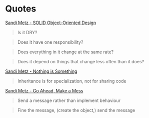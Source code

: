 # Quotes

[Sandi Metz - SOLID Object-Oriented Design](https://www.youtube.com/watch?v=v-2yFMzxqw)

>Is it DRY?

>Does it have one responsibility?

>Does everything in it change at the same rate?

>Does it depend on things that change less often than it does?

[Sandi Metz - Nothing is Something](https://www.youtube.com/watch?v=9lv2lBq6x4A)

>Inheritance is for specialization, not for sharing code

[Sandi Metz - Go Ahead, Make a Mess](https://www.youtube.com/watch?v=f5I1iyso29U)

>Send a message rather than implement behaviour

>Fine the message, (create the object,) send the message